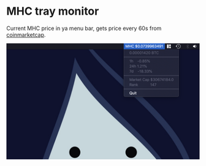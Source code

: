 # MHC tray monitor

Current MHC price in ya menu bar, gets price every 60s from [coinmarketcap](https://coinmarketcap.com).

![](https://raw.githubusercontent.com/xboston/mhc-tray-monitor/master/media/mhc-tray-monitor-screen.png)